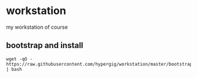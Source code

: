 # workstation
my workstation of course

## bootstrap and install
```
wget -qO - https://raw.githubusercontent.com/hypergig/workstation/master/bootstrap | bash
```
